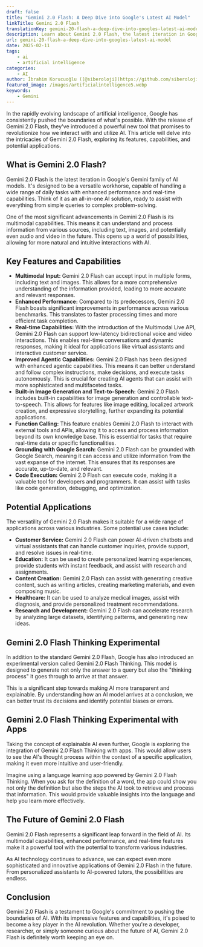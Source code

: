 ```yaml
---
draft: false
title: "Gemini 2.0 Flash: A Deep Dive into Google's Latest AI Model"
linkTitle: Gemini 2.0 Flash
translationKey: gemini-20-flash-a-deep-dive-into-googles-latest-ai-model
description: Learn about Gemini 2.0 Flash, the latest iteration in Google's Gemini family of AI models, and how it can revolutionize how we interact with and utilize AI.
url: gemini-20-flash-a-deep-dive-into-googles-latest-ai-model
date: 2025-02-11
tags:
    - ai
    - artificial intelligence
categories:
    - AI
author: İbrahim Korucuoğlu ([@siberoloji](https://github.com/siberoloji))
featured_image: /images/artificialintelligence5.webp
keywords:
    - Gemini
---
```

In the rapidly evolving landscape of artificial intelligence, Google has consistently pushed the boundaries of what's possible. With the release of Gemini 2.0 Flash, they've introduced a powerful new tool that promises to revolutionize how we interact with and utilize AI. This article will delve into the intricacies of Gemini 2.0 Flash, exploring its features, capabilities, and potential applications.

## What is Gemini 2.0 Flash?

Gemini 2.0 Flash is the latest iteration in Google's Gemini family of AI models. It's designed to be a versatile workhorse, capable of handling a wide range of daily tasks with enhanced performance and real-time capabilities. Think of it as an all-in-one AI solution, ready to assist with everything from simple queries to complex problem-solving.

One of the most significant advancements in Gemini 2.0 Flash is its multimodal capabilities. This means it can understand and process information from various sources, including text, images, and potentially even audio and video in the future. This opens up a world of possibilities, allowing for more natural and intuitive interactions with AI.

## Key Features and Capabilities

* **Multimodal Input:** Gemini 2.0 Flash can accept input in multiple forms, including text and images. This allows for a more comprehensive understanding of the information provided, leading to more accurate and relevant responses.
* **Enhanced Performance:** Compared to its predecessors, Gemini 2.0 Flash boasts significant improvements in performance across various benchmarks. This translates to faster processing times and more efficient task completion.
* **Real-time Capabilities:** With the introduction of the Multimodal Live API, Gemini 2.0 Flash can support low-latency bidirectional voice and video interactions. This enables real-time conversations and dynamic responses, making it ideal for applications like virtual assistants and interactive customer service.
* **Improved Agentic Capabilities:** Gemini 2.0 Flash has been designed with enhanced agentic capabilities. This means it can better understand and follow complex instructions, make decisions, and execute tasks autonomously. This is crucial for creating AI agents that can assist with more sophisticated and multifaceted tasks.
* **Built-in Image Generation and Text-to-Speech:** Gemini 2.0 Flash includes built-in capabilities for image generation and controllable text-to-speech. This allows for features like image editing, localized artwork creation, and expressive storytelling, further expanding its potential applications.
* **Function Calling:** This feature enables Gemini 2.0 Flash to interact with external tools and APIs, allowing it to access and process information beyond its own knowledge base. This is essential for tasks that require real-time data or specific functionalities.
* **Grounding with Google Search:** Gemini 2.0 Flash can be grounded with Google Search, meaning it can access and utilize information from the vast expanse of the internet. This ensures that its responses are accurate, up-to-date, and relevant.
* **Code Execution:** Gemini 2.0 Flash can execute code, making it a valuable tool for developers and programmers. It can assist with tasks like code generation, debugging, and optimization.

## Potential Applications

The versatility of Gemini 2.0 Flash makes it suitable for a wide range of applications across various industries. Some potential use cases include:

* **Customer Service:** Gemini 2.0 Flash can power AI-driven chatbots and virtual assistants that can handle customer inquiries, provide support, and resolve issues in real-time.
* **Education:** It can be used to create personalized learning experiences, provide students with instant feedback, and assist with research and assignments.
* **Content Creation:** Gemini 2.0 Flash can assist with generating creative content, such as writing articles, creating marketing materials, and even composing music.
* **Healthcare:** It can be used to analyze medical images, assist with diagnosis, and provide personalized treatment recommendations.
* **Research and Development:** Gemini 2.0 Flash can accelerate research by analyzing large datasets, identifying patterns, and generating new ideas.

## Gemini 2.0 Flash Thinking Experimental

In addition to the standard Gemini 2.0 Flash, Google has also introduced an experimental version called Gemini 2.0 Flash Thinking. This model is designed to generate not only the answer to a query but also the "thinking process" it goes through to arrive at that answer.

This is a significant step towards making AI more transparent and explainable. By understanding how an AI model arrives at a conclusion, we can better trust its decisions and identify potential biases or errors.

## Gemini 2.0 Flash Thinking Experimental with Apps

Taking the concept of explainable AI even further, Google is exploring the integration of Gemini 2.0 Flash Thinking with apps. This would allow users to see the AI's thought process within the context of a specific application, making it even more intuitive and user-friendly.

Imagine using a language learning app powered by Gemini 2.0 Flash Thinking. When you ask for the definition of a word, the app could show you not only the definition but also the steps the AI took to retrieve and process that information. This would provide valuable insights into the language and help you learn more effectively.

## The Future of Gemini 2.0 Flash

Gemini 2.0 Flash represents a significant leap forward in the field of AI. Its multimodal capabilities, enhanced performance, and real-time features make it a powerful tool with the potential to transform various industries.

As AI technology continues to advance, we can expect even more sophisticated and innovative applications of Gemini 2.0 Flash in the future. From personalized assistants to AI-powered tutors, the possibilities are endless.

## Conclusion

Gemini 2.0 Flash is a testament to Google's commitment to pushing the boundaries of AI. With its impressive features and capabilities, it's poised to become a key player in the AI revolution. Whether you're a developer, researcher, or simply someone curious about the future of AI, Gemini 2.0 Flash is definitely worth keeping an eye on.
